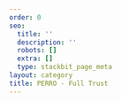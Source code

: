 ```yaml
---
order: 0
seo:
  title: ''
  description: ''
  robots: []
  extra: []
  type: stackbit_page_meta
layout: category
title: PERRO - Full Trust
---
```

